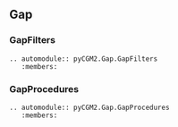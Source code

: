 ## Gap

### GapFilters
```{eval-rst}
.. automodule:: pyCGM2.Gap.GapFilters
   :members:
```

### GapProcedures
```{eval-rst}
.. automodule:: pyCGM2.Gap.GapProcedures
   :members:
```
